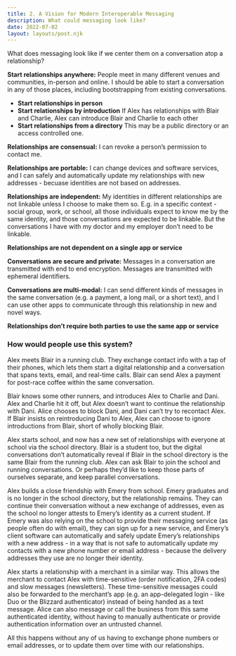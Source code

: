 ```yaml
---
title: 2. A Vision for Modern Interoperable Messaging
description: What could messaging look like?
date: 2022-07-02
layout: layouts/post.njk
---
```

What does messaging look like if we center them on a conversation atop a relationship?

**Start relationships anywhere:** People meet in many different venues and communities, in-person and online. I should be able to start a conversation in any of those places, including bootstrapping from existing conversations.
- **Start relationships in person**
- **Start relationships by introduction**
	If Alex has relationships with Blair and Charlie, Alex can introduce Blair and Charlie to each other
- **Start relationships from a directory**
	This may be a public directory or an access controlled one.

**Relationships are consensual:**	I can revoke a person’s permission to contact me.

**Relationships are portable:** I can change devices and software services, and I can safely and automatically update my relationships with new addresses - becuase identities are not based on addresses.

**Relationships are independent:** My identities in different relationships are not linkable unless I choose to make them so. E.g. in a specific context - social group, work, or school, all those individuals expect to know me by the same identity, and those conversations are expected to be linkable. But the conversations I have with my doctor and my employer don’t need to be linkable.

**Relationships are not dependent on a single app or service**

**Conversations are secure and private:** Messages in a conversation are transmitted with end to end encryption. Messages are transmitted with ephemeral identifiers.

**Conversations are multi-modal:** I can send different kinds of messages in the same conversation (e.g. a payment, a long mail, or a short text), and I can use other apps to communicate through this relationship in new and novel ways.

**Relationships don’t require both parties to use the same app or service**

### How would people use this system?
Alex meets Blair in a running club. They exchange contact info with a tap of their phones, which lets them start a digital relationship and a conversation that spans texts, email, and real-time calls. Blair can send Alex a payment for post-race coffee within the same conversation.

Blair knows some other runners, and introduces Alex to Charlie and Dani. Alex and Charlie hit it off, but Alex doesn’t want to continue the relationship with Dani. Alice chooses to block Dani, and Dani can’t try to recontact Alex. If Blair insists on reintroducing Dani to Alex, Alex can choose to ignore introductions from Blair, short of wholly blocking Blair.

Alex starts school, and now has a new set of relationships with everyone at school via the school directory. Blair is a student too, but the digital conversations don’t automatically reveal if Blair in the school directory is the same Blair from the running club. Alex can ask Blair to join the school and running conversations. Or perhaps they’d like to keep those parts of ourselves separate, and keep parallel conversations.

Alex builds a close friendship with Emery from school. Emery graduates and is no longer in the school directory, but the relationship remains. They can continue their conversation without a new exchange of addresses, even as the school no longer attests to Emery’s identity as a current student. If Emery was also relying on the school to provide their messaging service (as people often do with email), they can sign up for a new service, and Emery’s client software can automatically and safely update Emery’s relationships with a new address - in a way that is not safe to automatically update my contacts with a new phone number or email address - because the delivery addresses they use are no longer their identity.

Alex starts a relationship with a merchant in a similar way. This allows the merchant to contact Alex with time-sensitive (order notification, 2FA codes) and slow messages (newsletters). These time-sensitive messages could also be forwarded to the merchant’s app (e.g. an app-delegated login - like Duo or the Blizzard authenticator) instead of being handed as a text message. Alice can also message or call the business from this same authenticated identity, without having to manually authenticate or provide authentication information over an untrusted channel.

All this happens without any of us having to exchange phone numbers or email addresses, or to update them over time with our relationships.
